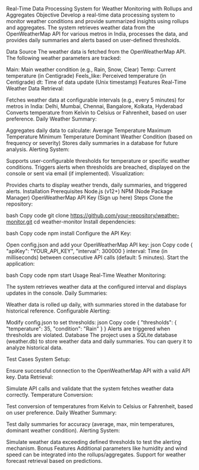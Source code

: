 Real-Time Data Processing System for Weather Monitoring with Rollups and Aggregates
Objective
Develop a real-time data processing system to monitor weather conditions and provide summarized insights using rollups and aggregates. The system retrieves weather data from the OpenWeatherMap API for various metros in India, processes the data, and provides daily summaries and alerts based on user-defined thresholds.

Data Source
The weather data is fetched from the OpenWeatherMap API. The following weather parameters are tracked:

Main: Main weather condition (e.g., Rain, Snow, Clear)
Temp: Current temperature (in Centigrade)
Feels_like: Perceived temperature (in Centigrade)
dt: Time of data update (Unix timestamp)
Features
Real-Time Weather Data Retrieval:

Fetches weather data at configurable intervals (e.g., every 5 minutes) for metros in India:
Delhi, Mumbai, Chennai, Bangalore, Kolkata, Hyderabad
Converts temperature from Kelvin to Celsius or Fahrenheit, based on user preference.
Daily Weather Summary:

Aggregates daily data to calculate:
Average Temperature
Maximum Temperature
Minimum Temperature
Dominant Weather Condition (based on frequency or severity)
Stores daily summaries in a database for future analysis.
Alerting System:

Supports user-configurable thresholds for temperature or specific weather conditions.
Triggers alerts when thresholds are breached, displayed on the console or sent via email (if implemented).
Visualization:

Provides charts to display weather trends, daily summaries, and triggered alerts.
Installation
Prerequisites
Node.js (v12+)
NPM (Node Package Manager)
OpenWeatherMap API Key (Sign up here)
Steps
Clone the repository:

bash
Copy code
git clone https://github.com/your-repository/weather-monitor.git
cd weather-monitor
Install dependencies:

bash
Copy code
npm install
Configure the API Key:

Open config.json and add your OpenWeatherMap API key:
json
Copy code
{
  "apiKey": "YOUR_API_KEY",
  "interval": 300000
}
interval: Time (in milliseconds) between consecutive API calls (default: 5 minutes).
Start the application:

bash
Copy code
npm start
Usage
Real-Time Weather Monitoring:

The system retrieves weather data at the configured interval and displays updates in the console.
Daily Summaries:

Weather data is rolled up daily, with summaries stored in the database for historical reference.
Configurable Alerting:

Modify config.json to set thresholds:
json
Copy code
{
  "thresholds": {
    "temperature": 35,
    "condition": "Rain"
  }
}
Alerts are triggered when thresholds are violated.
Database
The project uses a SQLite database (weather.db) to store weather data and daily summaries. You can query it to analyze historical data.

Test Cases
System Setup:

Ensure successful connection to the OpenWeatherMap API with a valid API key.
Data Retrieval:

Simulate API calls and validate that the system fetches weather data correctly.
Temperature Conversion:

Test conversion of temperatures from Kelvin to Celsius or Fahrenheit, based on user preference.
Daily Weather Summary:

Test daily summaries for accuracy (average, max, min temperatures, dominant weather condition).
Alerting System:

Simulate weather data exceeding defined thresholds to test the alerting mechanism.
Bonus Features
Additional parameters like humidity and wind speed can be integrated into the rollups/aggregates.
Support for weather forecast retrieval based on predictions.
